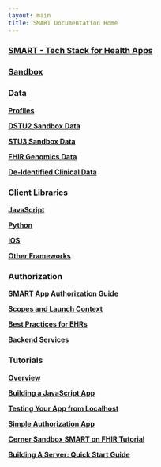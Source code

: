 ```yaml
---
layout: main
title: SMART Documentation Home
---
```


### [SMART - Tech Stack for Health Apps](http://docs.smarthealthit.org/)

### [Sandbox](http://docs.smarthealthit.org/sandbox/)

### Data
**[Profiles](http://docs.smarthealthit.org/data/profiles.html)**

**[DSTU2 Sandbox Data](http://docs.smarthealthit.org/data/dstu2-sandbox-data)**

**[STU3 Sandbox Data](http://docs.smarthealthit.org/data/stu3-sandbox-data)**

**[FHIR Genomics Data](http://docs.smarthealthit.org/data/genomics)**

**[De-Identified Clinical Data](http://docs.smarthealthit.org/data/clinical-data)**

### Client Libraries
**[JavaScript](http://docs.smarthealthit.org/clients/javascript/)**

**[Python](http://docs.smarthealthit.org/clients/python/)**

**[iOS](http://docs.smarthealthit.org/Swift-SMART/)**

**[Other Frameworks](http://docs.smarthealthit.org/clients/others/)**

### Authorization
**[SMART App Authorization Guide](http://docs.smarthealthit.org/authorization/)**

**[Scopes and Launch Context](http://docs.smarthealthit.org/authorization/scopes-and-launch-context/)**

**[Best Practices for EHRs](http://docs.smarthealthit.org/authorization/best-practices/)**

**[Backend Services](http://docs.smarthealthit.org/authorization/backend-services/)**

### Tutorials
**[Overview](http://docs.smarthealthit.org/tutorials/)**

**[Building a JavaScript App](http://docs.smarthealthit.org/tutorials/javascript/)**

**[Testing Your App from Localhost](http://docs.smarthealthit.org/tutorials/testing/)**

**[Simple Authorization App](http://docs.smarthealthit.org/tutorials/authorization/)**

**[Cerner Sandbox SMART on FHIR Tutorial](http://engineering.cerner.com/smart-on-fhir-tutorial/)**

**[Building A Server: Quick Start Guide](http://docs.smarthealthit.org/tutorials/server-quick-start/)**
